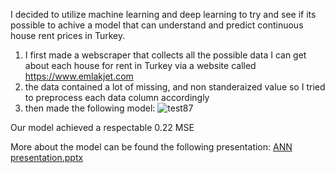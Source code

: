 I decided to utilize machine learning and deep learning to try and see if its possible to achive a model that can understand and predict continuous house rent prices in Turkey.
1) I first made a webscraper that collects all the possible data I can get about each house for rent in Turkey via a website called https://www.emlakjet.com
2) the data contained a lot of missing, and non standeraized value so I tried to preprocess each data column accordingly
3) then made the following model:
![test87](https://github.com/XII-A/pytourch_playground/assets/97811792/c8fe221b-da1f-4c46-b3a7-fb502623c7ec)

Our model achieved a respectable 0.22 MSE

More about the model can be found the following presentation:
[ANN presentation.pptx](https://github.com/user-attachments/files/15937640/ANN.presentation.pptx)
